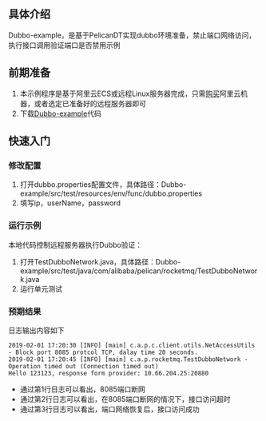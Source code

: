 ## 具体介绍
Dubbo-example，是基于PelicanDT实现dubbo环境准备，禁止端口网络访问，执行接口调用验证端口是否禁用示例
    
## 前期准备
1. 本示例程序是基于阿里云ECS或远程Linux服务器完成，只需[购买](https://ecs-buy.aliyun.com/wizard?spm=5176.8789780.1092585.1.520157a8WqaKjA#/prepay/cn-zhangjiakou)阿里云机器，或者选定已准备好的远程服务器即可
2. 下载[Dubbo-example](https://github.com/alibaba/PelicanDT/tree/master/Dubbo-example)代码

## 快速入门

### 修改配置
1. 打开dubbo.properties配置文件，具体路径：Dubbo-example/src/test/resources/env/func/dubbo.properties
2. 填写ip，userName，password

### 运行示例

本地代码控制远程服务器执行Dubbo验证：
1. 打开TestDubboNetwork.java，具体路径：Dubbo-example/src/test/java/com/alibaba/pelican/rocketmq/TestDubboNetwork.java
2. 运行单元测试

### 预期结果
日志输出内容如下
    
    2019-02-01 17:20:30 [INFO] [main] c.a.p.c.client.utils.NetAccessUtils - Block port 8085 protcol TCP, dalay time 20 seconds.
    2019-02-01 17:20:45 [INFO] [main] c.a.p.rocketmq.TestDubboNetwork - Operation timed out (Connection timed out)
    Hello 123123, response form provider: 10.66.204.25:20880
    
- 通过第1行日志可以看出，8085端口断网
- 通过第2行日志可以看出，在8085端口断网的情况下，接口访问超时
- 通过第3行日志可以看出，端口网络恢复后，接口访问成功